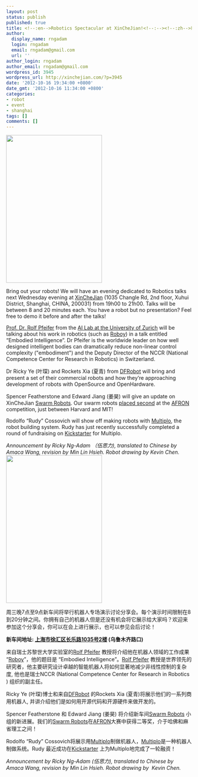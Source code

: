 ```yaml
---
layout: post
status: publish
published: true
title: <!--:en-->Robotics Spectacular at XinCheJian!<!--:--><!--:zh-->新车间精彩绝伦机器人!<!--:-->
author:
  display_name: rngadam
  login: rngadam
  email: rngadam@gmail.com
  url: ''
author_login: rngadam
author_email: rngadam@gmail.com
wordpress_id: 3945
wordpress_url: http://xinchejian.com/?p=3945
date: '2012-10-16 19:34:00 +0800'
date_gmt: '2012-10-16 11:34:00 +0800'
categories:
- robot
- event
- shanghai
tags: []
comments: []
---
```

<p><!--:en--><strong><a href="http://xinchejian.com/2012/10/16/robotics-spectacular-at-xinchejian/robot-2/" rel="attachment wp-att-3953"><img class="alignright size-large wp-image-3953" title="robot" src="http://xinchejian.com/wp-content/uploads/2012/10/robot1-260x400.png" alt="" width="260" height="400" /></a></strong></p>
<p>Bring out your robots! We will have an evening dedicated to Robotics talks next Wednesday evening at <a href="http://xinchejian.com/">XinCheJian</a> (1035 Changle Rd, 2nd floor, Xuhui District, Shanghai, CHINA, 200031) from 19h00 to 21h00. Talks will be between 8 and 20 minutes each. You have a robot but no presentation? Feel free to demo it before and after the talks!</p>
<p><a href="http://ailab.ifi.uzh.ch/pfeifer/">Prof. Dr. Rolf Pfeifer</a> from the <a href="http://ailab.ifi.uzh.ch/">AI Lab at the University of Zurich</a> will be talking about his work in robotics (such as <a href="http://www.roboy.org/">Roboy</a>) in a talk entitled &ldquo;Embodied Intelligence&rdquo;. Dr Pfeifer is the worldwide leader on how well designed intelligent bodies can dramatically reduce non-linear control complexity ("embodiment") and the Deputy Director of the NCCR (National Competence Center for Research in Robotics) in Switzerland.</p>
<p>Dr Ricky Ye (叶琛) and Rockets Xia (夏青) from <a href="http://www.dfrobot.com/">DFRobot</a> will bring and present a set of their commercial robots and how they&rsquo;re approaching development of robots with OpenSource and OpenHardware.</p>
<p>Spencer Featherstone and Edward Jiang (姜昊) will give an update on XinCheJian <a href="http://wiki.xinchejian.com/wiki/Xinchejian_Shanghai_Hackerspace_AFRON_$10_Competition_submission">Swarm Robots</a>. Our swarm robots <a href="http://robotics-africa.org/design_challenge.html">placed second</a> at the <a href="http://robotics-africa.org/">AFRON</a> competition, just between Harvard and MIT!</p>
<p>Rodolfo &ldquo;Rudy&rdquo; Cossovich will show off making robots with <a href="http://multiplo.org/">Multiplo</a>, the robot building system. Rudy has just recently successfully completed a round of fundraising on <a href="http://www.kickstarter.com/projects/1689254125/multiplo-create-your-own-robot">Kickstarter</a> for Multiplo.</p>
<p><em>Announcement by Ricky Ng-Adam （伍思力), translated to Chinese by Amaca Wang, <em>revision by Min Lin Hsieh</em>. Robot drawing by Kevin Chen.</em><!--:--><!--:zh--><a href="http://xinchejian.com/2012/10/16/robotics-spectacular-at-xinchejian/robot-3/" rel="attachment wp-att-3954"><img class="alignright size-large wp-image-3954" title="robot" src="http://xinchejian.com/wp-content/uploads/2012/10/robot2-260x400.png" alt="" width="260" height="400" /></a></p>
<p>周三晚7点至9点新车间将举行机器人专场演示讨论分享会。每个演示时间限制在8到20分钟之间。你拥有自己的机器人但是还没有机会将它展示给大家吗？欢迎来参加这个分享会，你可以在会上进行展示，也可以参见会后讨论！</p>
<p><strong>新车间地址:&nbsp;<a href="http://j.map.baidu.com/skyYd">上海市徐汇区长乐路1035号2楼</a> (乌鲁木齐路口)</strong></p>
<p>来自瑞士苏黎世大学实验室的<a href="http://ailab.ifi.uzh.ch/pfeifer/">Rolf Pfeifer</a> 教授将介绍他在机器人领域的工作成果 &ldquo;<a href="http://www.roboy.org/">Roboy</a>&rdquo;，他的题目是&nbsp;&ldquo;Embodied Intelligence&rdquo;。<a href="http://ailab.ifi.uzh.ch/pfeifer/">Rolf Pfeifer</a> 教授是世界领先的研究者，他主要研究设计卓越的智能机器人将如何显著地减少非线性控制的复杂度, 他也是瑞士NCCR (National Competence Center for Research in Robotics ) 组织的副主任。</p>
<p>Ricky Ye (叶琛)博士和来自<a href="http://www.dfrobot.com/">DFRobot</a> 的Rockets Xia (夏青)将展示他们的一系列商用机器人, 并讲介绍他们是如何用开源代码和开源硬件来做开发的。</p>
<p>Spencer Featherstone 和 Edward Jiang (姜昊) 将介绍新车间<a href="http://wiki.xinchejian.com/wiki/Xinchejian_Shanghai_Hackerspace_AFRON_$10_Competition_submission">Swarm Robots</a>&nbsp;小组的新进展。我们的<a href="http://wiki.xinchejian.com/wiki/Xinchejian_Shanghai_Hackerspace_AFRON_$10_Competition_submission">Swarm Robots</a>在<a href="http://robotics-africa.org/">AFRON</a>大赛中获得二等奖，介于哈佛和麻省理工之间！</p>
<p>Rodolfo &ldquo;Rudy&rdquo; Cossovich将展示用<a href="http://multiplo.org/">Multiplo</a>制做机器人，<a href="http://multiplo.org/">Multiplo</a>是一种机器人制做系统。Rudy 最近成功在<a href="http://www.kickstarter.com/projects/1689254125/multiplo-create-your-own-robot">Kickstarter</a> 上为Multiplo地完成了一轮融资！</p>
<p><em>Announcement by Ricky Ng-Adam (伍思力), translated to Chinese by Amaca Wang, revision by Min Lin Hsieh. Robot drawing by&nbsp; Kevin Chen.</em><!--:--></p>
